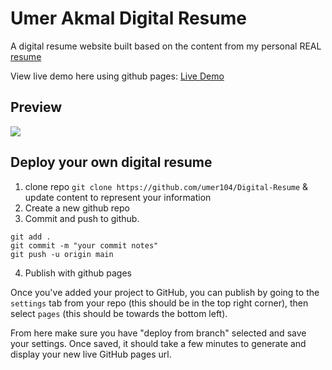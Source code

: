 # Umer Akmal Digital Resume

A digital resume website built based on the content from my personal REAL [resume](./assets/resume.pdf)

View live demo here using github pages: [Live Demo](https://mumer.xyz/)

## Preview

<img src="assets\images\demo.gif">

## Deploy your own digital resume

1. clone repo `git clone https://github.com/umer104/Digital-Resume` & update content to represent your information
2. Create a new github repo
3. Commit and push to github.

```
git add .
git commit -m "your commit notes"
git push -u origin main
```

4. Publish with github pages

Once you've added your project to GitHub, you can publish by going to the `settings` tab from your repo (this should be in the top right corner), then select `pages` (this should be towards the bottom left).

From here make sure you have "deploy from branch" selected and save your settings. Once saved, it should take a few minutes to generate and display your new live GitHub pages url.
